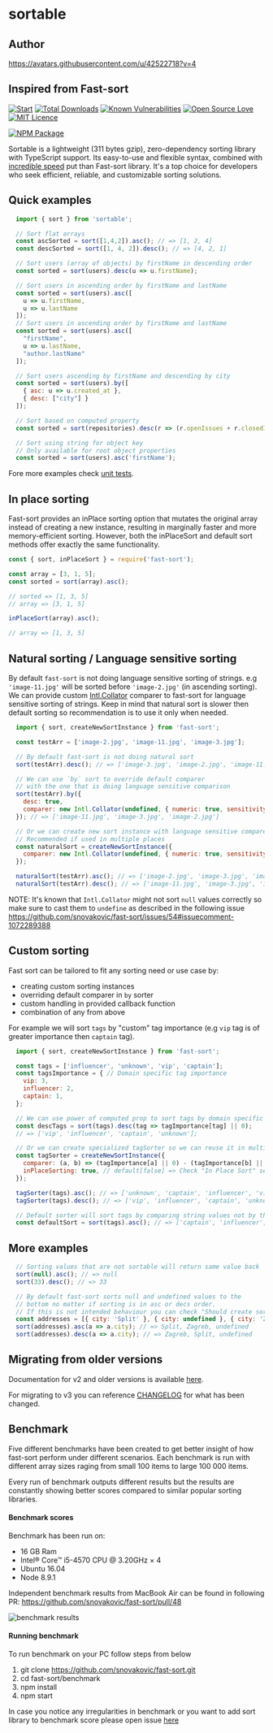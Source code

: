 # sortable
## Author
  https://avatars.githubusercontent.com/u/42522718?v=4
## Inspired from Fast-sort
[![Start](https://img.shields.io/github/stars/snovakovic/sortable?style=flat-square)](https://github.com/snovakovic/sortable/stargazers)
[![Total Downloads](https://img.shields.io/npm/dt/sortable.svg)](https://www.npmjs.com/package/sortable)
[![Known Vulnerabilities](https://snyk.io/test/github/snovakovic/sortable/badge.svg)](https://snyk.io/test/github/snovakovic/sortable)
[![Open Source Love](https://badges.frapsoft.com/os/v1/open-source.svg?v=103)](https://opensource.org/)
[![MIT Licence](https://badges.frapsoft.com/os/mit/mit.svg?v=103)](https://opensource.org/licenses/mit-license.php)

[![NPM Package](https://nodei.co/npm/sortable.png)](https://www.npmjs.com/package/sortable)

Sortable is a lightweight (311 bytes gzip), zero-dependency sorting library with TypeScript support.
Its easy-to-use and flexible syntax, combined with [incredible speed](#benchmark) put than Fast-sort library. It's a top choice for developers who seek efficient, reliable, and customizable sorting solutions.

## Quick examples

```javascript
  import { sort } from 'sortable';

  // Sort flat arrays
  const ascSorted = sort([1,4,2]).asc(); // => [1, 2, 4]
  const descSorted = sort([1, 4, 2]).desc(); // => [4, 2, 1]

  // Sort users (array of objects) by firstName in descending order
  const sorted = sort(users).desc(u => u.firstName);

  // Sort users in ascending order by firstName and lastName
  const sorted = sort(users).asc([
    u => u.firstName,
    u => u.lastName
  ]);
  // Sort users in ascending order by firstName and lastName
  const sorted = sort(users).asc([
    "firstName",
    u => u.lastName,
    "author.lastName"
  ]);

  // Sort users ascending by firstName and descending by city
  const sorted = sort(users).by([
    { asc: u => u.created_at },
    { desc: ["city"] }
  ]);

  // Sort based on computed property
  const sorted = sort(repositories).desc(r => (r.openIssues + r.closedIssues));

  // Sort using string for object key
  // Only available for root object properties
  const sorted = sort(users).asc('firstName');
```

Fore more examples check [unit tests](https://github.com/Trandx/sortable/example/master/test/sort.spec.ts).

## In place sorting

Fast-sort provides an inPlace sorting option that mutates the original array instead of creating a new instance, resulting in marginally faster and more memory-efficient sorting. However, both the inPlaceSort and default sort methods offer exactly the same functionality.

```javascript
const { sort, inPlaceSort } = require('fast-sort');

const array = [3, 1, 5];
const sorted = sort(array).asc();

// sorted => [1, 3, 5]
// array => [3, 1, 5]

inPlaceSort(array).asc();

// array => [1, 3, 5]
```

## Natural sorting / Language sensitive sorting

By default `fast-sort` is not doing language sensitive sorting of strings.
e.g `'image-11.jpg'` will be sorted before `'image-2.jpg'` (in ascending sorting).
We can provide custom [Intl.Collator](https://developer.mozilla.org/en-US/docs/Web/JavaScript/Reference/Global_Objects/Collator) comparer to fast-sort for language sensitive sorting of strings.
Keep in mind that natural sort is slower then default sorting so recommendation is to use it
only when needed.

```javascript
  import { sort, createNewSortInstance } from 'fast-sort';

  const testArr = ['image-2.jpg', 'image-11.jpg', 'image-3.jpg'];

  // By default fast-sort is not doing natural sort
  sort(testArr).desc(); // => ['image-3.jpg', 'image-2.jpg', 'image-11.jpg']

  // We can use `by` sort to override default comparer
  // with the one that is doing language sensitive comparison
  sort(testArr).by({
    desc: true,
    comparer: new Intl.Collator(undefined, { numeric: true, sensitivity: 'base' }).compare,
  }); // => ['image-11.jpg', 'image-3.jpg', 'image-2.jpg']

  // Or we can create new sort instance with language sensitive comparer.
  // Recommended if used in multiple places
  const naturalSort = createNewSortInstance({
    comparer: new Intl.Collator(undefined, { numeric: true, sensitivity: 'base' }).compare,
  });

  naturalSort(testArr).asc(); // => ['image-2.jpg', 'image-3.jpg', 'image-11.jpg']
  naturalSort(testArr).desc(); // => ['image-11.jpg', 'image-3.jpg', 'image-2.jpg']
```

NOTE: It's known that `Intl.Collator` might not sort `null` values correctly so make sure to cast them to `undefine`
as described in the following issue
https://github.com/snovakovic/fast-sort/issues/54#issuecomment-1072289388

## Custom sorting

Fast sort can be tailored to fit any sorting need or use case by:
  * creating custom sorting instances
  * overriding default comparer in `by` sorter
  * custom handling in provided callback function
  * combination of any from above

For example we will sort `tags` by "custom" tag importance (e.g `vip` tag is of greater importance then `captain` tag).

```javascript
  import { sort, createNewSortInstance } from 'fast-sort';

  const tags = ['influencer', 'unknown', 'vip', 'captain'];
  const tagsImportance = { // Domain specific tag importance
    vip: 3,
    influencer: 2,
    captain: 1,
  };

  // We can use power of computed prop to sort tags by domain specific importance
  const descTags = sort(tags).desc(tag => tagImportance[tag] || 0);
  // => ['vip', 'influencer', 'captain', 'unknown'];

  // Or we can create specialized tagSorter so we can reuse it in multiple places
  const tagSorter = createNewSortInstance({
    comparer: (a, b) => (tagImportance[a] || 0) - (tagImportance[b] || 0),
    inPlaceSorting: true, // default[false] => Check "In Place Sort" section for more info.
  });

  tagSorter(tags).asc(); // => ['unknown', 'captain', 'influencer', 'vip'];
  tagSorter(tags).desc(); // => ['vip', 'influencer', 'captain', 'unknown'];

  // Default sorter will sort tags by comparing string values not by their domain specific value
  const defaultSort = sort(tags).asc(); // => ['captain', 'influencer', 'unknown' 'vip']
```
## More examples

```javascript
  // Sorting values that are not sortable will return same value back
  sort(null).asc(); // => null
  sort(33).desc(); // => 33

  // By default fast-sort sorts null and undefined values to the
  // bottom no matter if sorting is in asc or decs order.
  // If this is not intended behaviour you can check "Should create sort instance that sorts nil value to the top in desc order" test on how to override
  const addresses = [{ city: 'Split' }, { city: undefined }, { city: 'Zagreb'}];
  sort(addresses).asc(a => a.city); // => Split, Zagreb, undefined
  sort(addresses).desc(a => a.city); // => Zagreb, Split, undefined
```

## Migrating from older versions

Documentation for v2 and older versions is available [here](https://github.com/snovakovic/fast-sort/blob/v2/README.md).


For migrating to v3 you can reference [CHANGELOG](https://github.com/snovakovic/fast-sort/blob/master/CHANGELOG.md) for what has been changed.

## Benchmark

Five different benchmarks have been created to get better insight of how fast-sort perform under different scenarios.
Each benchmark is run with different array sizes raging from small 100 items to large 100 000 items.

Every run of benchmark outputs different results but the results are constantly showing better scores compared to similar popular sorting libraries.

#### Benchmark scores

Benchmark has been run on:

  * 16 GB Ram
  * Intel® Core™ i5-4570 CPU @ 3.20GHz × 4
  * Ubuntu 16.04
  * Node 8.9.1

Independent benchmark results from MacBook Air can be found in following PR:
https://github.com/snovakovic/fast-sort/pull/48

![benchmark results](https://github.com/snovakovic/fast-sort/raw/master/benchmark.jpg)

#### Running benchmark

To run benchmark on your PC follow steps from below

1) git clone https://github.com/snovakovic/fast-sort.git
2) cd fast-sort/benchmark
3) npm install
4) npm start

In case you notice any irregularities in benchmark or you want to add sort library to benchmark score
please open issue [here](https://github.com/snovakovic/fast-sort)

